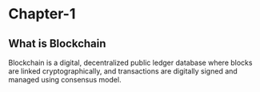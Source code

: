 # Chapter-1

## What is Blockchain
   Blockchain is a digital, decentralized public ledger database where blocks are linked
   cryptographically, and transactions are digitally signed and managed using
   consensus model.